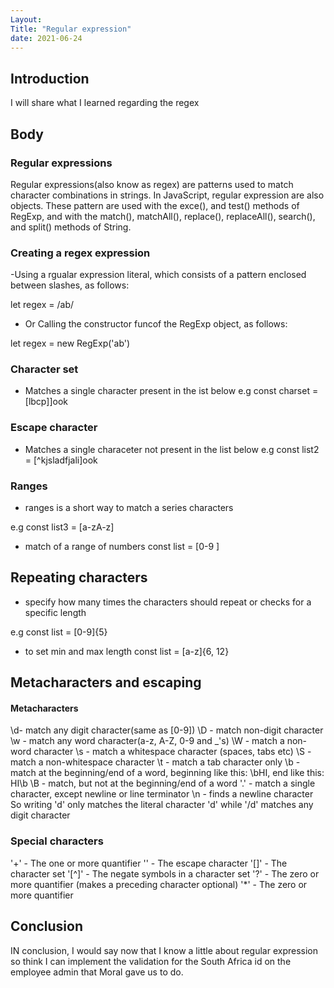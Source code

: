 ```yaml
---
Layout:
Title: "Regular expression"
date: 2021-06-24
---
```


## Introduction

I will share what I learned regarding the regex

## Body

### Regular expressions

Regular expressions(also know as regex) are patterns used to match character combinations in strings. In JavaScript, regular expression are also objects. These pattern are used with the exce(), and test() methods of RegExp, and with the match(), matchAll(), replace(), replaceAll(), search(), and split() methods of String.

### Creating a regex expression

-Using a rgualar expression literal, which consists of a pattern enclosed between slashes, as follows:

let regex = /ab/

- Or Calling the constructor funcof the RegExp object, as follows:

let regex = new RegExp('ab')

### Character set

- Matches a single character present in the ist below
  e.g
  const charset = [lbcp]]ook

### Escape character

- Matches a single characeter not present in the list below
  e.g
  const list2 = [^kjsladfjali]ook

### Ranges

- ranges is a short way to match a series characters

e.g
const list3 = [a-zA-z]

- match of a range of numbers
  const list = [0-9 ]

## Repeating characters

- specify how many times the characters should repeat or checks for a specific length

e.g
const list = [0-9]{5}

- to set min and max length
  const list = [a-z]{6, 12}

## Metacharacters and escaping

#### Metacharacters

\d- match any digit character(same as [0-9])
\D - match non-digit character
\w - match any word character(a-z, A-Z, 0-9 and \_'s)
\W - match a non-word character
\s - match a whitespace character (spaces, tabs etc)
\S - match a non-whitespace character
\t - match a tab character only
\b - match at the beginning/end of a word, beginning like this: \bHI, end like this: HI\b
\B - match, but not at the beginning/end of a word
'.' - match a single character, except newline or line terminator
\n - finds a newline character
So writing 'd' only matches the literal character 'd' while '/d' matches any digit character

### Special characters

'+' - The one or more quantifier
'\' - The escape character
'[]' - The character set
'[^]' - The negate symbols in a character set
'?' - The zero or more quantifier (makes a preceding character optional)
'\*' - The zero or more quantifier

## Conclusion

IN conclusion, I would say now that I know a little about regular expression so think I can implement the validation for the South Africa id on the employee admin that Moral gave us to do.
